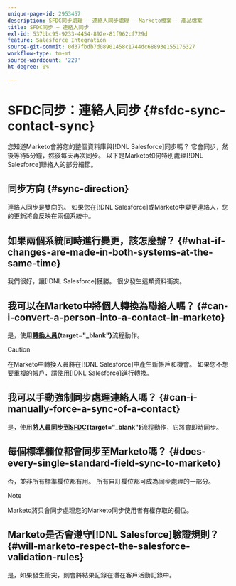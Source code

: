 ```yaml
---
unique-page-id: 2953457
description: SFDC同步處理 — 連絡人同步處理 — Marketo檔案 — 產品檔案
title: SFDC同步 — 連絡人同步
exl-id: 537bbc95-9233-4454-892e-81f962cf729d
feature: Salesforce Integration
source-git-commit: 0d37fbdb7d08901458c1744dc68893e155176327
workflow-type: tm+mt
source-wordcount: '229'
ht-degree: 0%

---
```


# SFDC同步：連絡人同步 {#sfdc-sync-contact-sync}

您知道Marketo會將您的整個資料庫與[!DNL Salesforce]同步嗎？ 它會同步，然後等待5分鐘，然後每天再次同步。 以下是Marketo如何特別處理[!DNL Salesforce]聯絡人的部分細節。

## 同步方向 {#sync-direction}

連絡人同步是雙向的。 如果您在[!DNL Salesforce]或Marketo中變更連絡人，您的更新將會反映在兩個系統中。

## 如果兩個系統同時進行變更，該怎麼辦？ {#what-if-changes-are-made-in-both-systems-at-the-same-time}

我們很好，讓[!DNL Salesforce]獲勝。 很少發生這類資料衝突。

## 我可以在Marketo中將個人轉換為聯絡人嗎？ {#can-i-convert-a-person-into-a-contact-in-marketo}

是，使用&#x200B;**[轉換人員](/help/marketo/product-docs/core-marketo-concepts/smart-campaigns/flow-actions/convert-person.md){target="_blank"}**&#x200B;流程動作。

>[!CAUTION]
>
>在Marketo中轉換人員將在[!DNL Salesforce]中產生新帳戶和機會。 如果您不想要重複的帳戶，請使用[!DNL Salesforce]進行轉換。

## 我可以手動強制同步處理連絡人嗎？ {#can-i-manually-force-a-sync-of-a-contact}

是，使用&#x200B;**[將人員同步到SFDC](/help/marketo/product-docs/core-marketo-concepts/smart-campaigns/salesforce-flow-actions/sync-person-to-sfdc.md){target="_blank"}**&#x200B;流程動作，它將會即時同步。

## 每個標準欄位都會同步至Marketo嗎？ {#does-every-single-standard-field-sync-to-marketo}

否，並非所有標準欄位都有用。 所有自訂欄位都可成為同步處理的一部分。

>[!NOTE]
>
>Marketo將只會同步處理您的Marketo同步使用者有權存取的欄位。

## Marketo是否會遵守[!DNL Salesforce]驗證規則？ {#will-marketo-respect-the-salesforce-validation-rules}

是，如果發生衝突，則會將結果記錄在潛在客戶活動記錄中。
